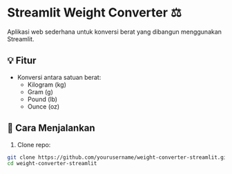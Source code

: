 # Streamlit Weight Converter ⚖️

Aplikasi web sederhana untuk konversi berat yang dibangun menggunakan Streamlit.

## 💡 Fitur

- Konversi antara satuan berat:
  - Kilogram (kg)
  - Gram (g)
  - Pound (lb)
  - Ounce (oz)

## 🚀 Cara Menjalankan

1. Clone repo:

```bash
git clone https://github.com/yourusername/weight-converter-streamlit.git
cd weight-converter-streamlit
